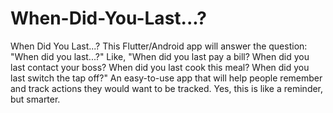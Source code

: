 # When-Did-You-Last...?

When Did You Last...?
This Flutter/Android app will answer the question: "When did you last...?" 
Like, "When did you last pay a bill? When did you last contact your boss? When did you last cook this meal? When did you last switch the tap off?"
An easy-to-use app that will help people remember and track actions they would want to be tracked. 
Yes, this is like a reminder, but smarter.

